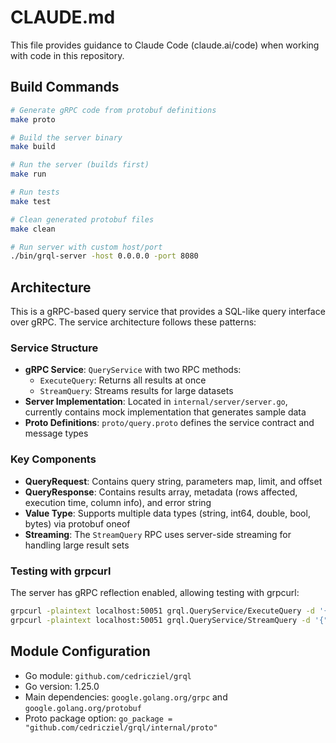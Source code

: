 # CLAUDE.md

This file provides guidance to Claude Code (claude.ai/code) when working with code in this repository.

## Build Commands

```bash
# Generate gRPC code from protobuf definitions
make proto

# Build the server binary
make build

# Run the server (builds first)
make run

# Run tests
make test

# Clean generated protobuf files
make clean

# Run server with custom host/port
./bin/grql-server -host 0.0.0.0 -port 8080
```

## Architecture

This is a gRPC-based query service that provides a SQL-like query interface over gRPC. The service architecture follows these patterns:

### Service Structure
- **gRPC Service**: `QueryService` with two RPC methods:
  - `ExecuteQuery`: Returns all results at once
  - `StreamQuery`: Streams results for large datasets
- **Server Implementation**: Located in `internal/server/server.go`, currently contains mock implementation that generates sample data
- **Proto Definitions**: `proto/query.proto` defines the service contract and message types

### Key Components
- **QueryRequest**: Contains query string, parameters map, limit, and offset
- **QueryResponse**: Contains results array, metadata (rows affected, execution time, column info), and error string
- **Value Type**: Supports multiple data types (string, int64, double, bool, bytes) via protobuf oneof
- **Streaming**: The `StreamQuery` RPC uses server-side streaming for handling large result sets

### Testing with grpcurl
The server has gRPC reflection enabled, allowing testing with grpcurl:
```bash
grpcurl -plaintext localhost:50051 grql.QueryService/ExecuteQuery -d '{"query": "SELECT * FROM users", "limit": 10}'
grpcurl -plaintext localhost:50051 grql.QueryService/StreamQuery -d '{"query": "SELECT * FROM events"}'
```

## Module Configuration
- Go module: `github.com/cedricziel/grql`
- Go version: 1.25.0
- Main dependencies: `google.golang.org/grpc` and `google.golang.org/protobuf`
- Proto package option: `go_package = "github.com/cedricziel/grql/internal/proto"`